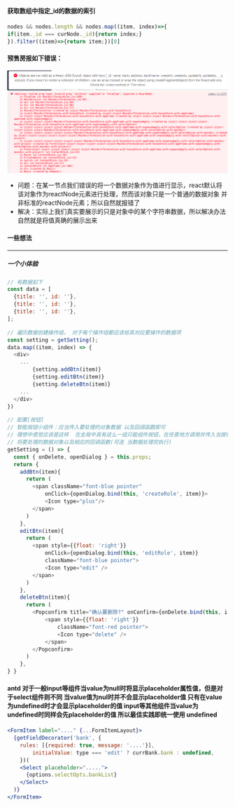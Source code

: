 #### 获取数组中指定\_id的数据的索引
```js
nodes && nodes.length && nodes.map((item, index)=>{
if(item._id === curNode._id){return index;}
}).filter((item)=>{return item;})[0]

```


#### 预售房报如下错误：
![](./img/屏幕截图.png)
![](./img/屏幕截图_1.png)
- 问题：在某一节点我们错误的将一个数据对象作为值进行显示，react默认将该对象作为reactNode元素进行处理，然而该对象只是一个普通的数据对象 并非标准的reactNode元素；所以自然就报错了
- 解决：实际上我们真实要展示的只是对象中的某个字符串数据，所以解决办法自然就是将值真确的展示出来

#### 一些想法
---
##### 一个小体验
```js
// 有数据如下
const data = [
  {title: '', id: ''},
  {title: '', id: ''},
  {title: '', id: ''},
];
```
```js
// 遍历数据创建操作组， 对于每个操作组都应该给其对应要操作的数据项
const setting = getSetting();
data.map((item, index) => {
  <div>
    ...
		{setting.addBtn(item)}
		{setting.editBtn(item)}
		{setting.deleteBtn(item)}
    ...
  </div>
})

```

```js
// 配置[按钮]
// 智能按钮小组件：应当传入要处理的对象数据 以及回调函数即可
// 理想中感觉应该是这样  在全局中具有这么一组只能组件按钮，在任意地方调用并传入当按钮被触发后
// 将要处理的数据对象以及相应的回调函数(可选 当数据处理完执行)
getSetting = () => {
  const { onDelete, openDialog } = this.props;
  return {
    addBtn(item){
      return (
        <span className="font-blue pointer"
        	onClick={openDialog.bind(this, 'createRole', item)}>
        	<Icon type="plus"/>
        </span>
      )
    },
    editBtn(item){
      return (
        <span style={{float: 'right'}}
        	onClick={openDialog.bind(this, 'editRole', item)} 
        	className="font-blue pointer">
        	<Icon type="edit" />
        </span>
      )
    },
    deleteBtn(item){
      return (
        <Popconfirm title="确认要删除?" onConfirm={onDelete.bind(this, item)}>
        	<span style={{float: 'right'}}
       			className="font-red pointer">
        		<Icon type="delete" />
        	</span>
        </Popconfirm>
      )
  	},
} }
```
#### antd 对于一般input等组件当value为null时将显示placeholder属性值，但是对于select组件则不同 当value值为nul时并不会显示placeholder值 只有在value为undefined时才会显示placeholder的值  input等其他组件当value为undefined时同样会先placeholder的值 所以最佳实践即统一使用 undefined
```jsx
<FormItem label="...." {...FormItemLayout}>
  {getFieldDecorator('bank', {
    rules: [{required: true, message: '....'}],
    	initialValue: type === 'edit' ? currBank.bank : undefined,
    })(
    <Select placeholder=".....">
      {options.selectOpts.bankList}
    </Select>
  )}
</FormItem>

```






